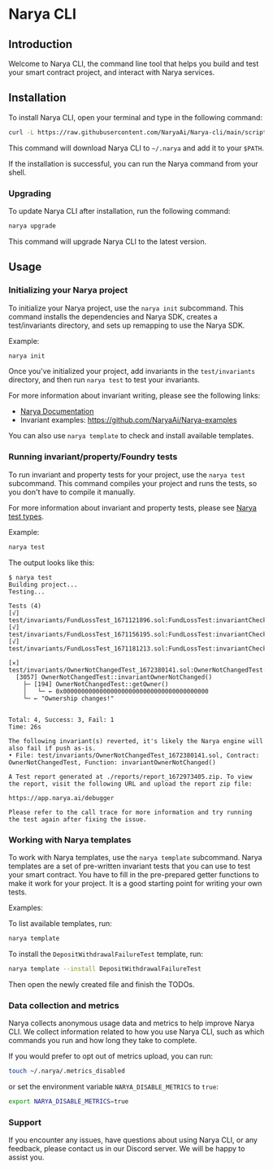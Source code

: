 # Narya CLI

## Introduction

Welcome to Narya CLI, the command line tool that helps you build and test your smart contract project,
and interact with Narya services.

## Installation

To install Narya CLI, open your terminal and type in the following command:

```bash
curl -L https://raw.githubusercontent.com/NaryaAi/Narya-cli/main/script/install | bash
```

This command will download Narya CLI to `~/.narya` and add it to your `$PATH`.

If the installation is successful, you can run the Narya command from your shell.

### Upgrading

To update Narya CLI after installation, run the following command:

```bash
narya upgrade
```

This command will upgrade Narya CLI to the latest version.

## Usage

### Initializing your Narya project

To initialize your Narya project, use the `narya init` subcommand.
This command installs the dependencies and Narya SDK, creates a test/invariants directory,
and sets up remapping to use the Narya SDK.

Example:

```bash
narya init
```

Once you've initialized your project, add invariants in the `test/invariants` directory,
and then run `narya test` to test your invariants.

For more information about invariant writing, please see the following links:

* [Narya Documentation](https://docs.narya.ai)
* Invariant examples: https://github.com/NaryaAi/Narya-examples

You can also use `narya template` to check and install available templates.

### Running invariant/property/Foundry tests

To run invariant and property tests for your project, use the `narya test` subcommand.
This command compiles your project and runs the tests, so you don't have to compile it manually.

For more information about invariant and property tests, please see
[Narya test types](https://docs.narya.ai/test_types).

Example:
```bash
narya test
```

The output looks like this:

```log
$ narya test
Building project...
Testing...

Tests (4)
[√] test/invariants/FundLossTest_1671121896.sol:FundLossTest:invariantCheckFund()
[√] test/invariants/FundLossTest_1671156195.sol:FundLossTest:invariantCheckFund()
[√] test/invariants/FundLossTest_1671181213.sol:FundLossTest:invariantCheckFund()

[✕] test/invariants/OwnerNotChangedTest_1672380141.sol:OwnerNotChangedTest:invariantOwnerNotChanged()
  [3057] OwnerNotChangedTest::invariantOwnerNotChanged()
    ├─ [194] OwnerNotChangedTest::getOwner()
    │   └─ ← 0x0000000000000000000000000000000000000000
    └─ ← "Ownership changes!"


Total: 4, Success: 3, Fail: 1
Time: 26s

The following invariant(s) reverted, it's likely the Narya engine will also fail if push as-is.
• File: test/invariants/OwnerNotChangedTest_1672380141.sol, Contract: OwnerNotChangedTest, Function: invariantOwnerNotChanged()

A Test report generated at ./reports/report_1672973405.zip. To view the report, visit the following URL and upload the report zip file:

https://app.narya.ai/debugger

Please refer to the call trace for more information and try running the test again after fixing the issue.
```

### Working with Narya templates

To work with Narya templates, use the `narya template` subcommand.
Narya templates are a set of pre-written invariant tests that you can use to test your smart contract.
You have to fill in the pre-prepared getter functions to make it work for your project.
It is a good starting point for writing your own tests.

Examples:

To list available templates, run:

```bash
narya template
```

To install the `DepositWithdrawalFailureTest` template, run:

```bash
narya template --install DepositWithdrawalFailureTest
```

Then open the newly created file and finish the TODOs.

### Data collection and metrics

Narya collects anonymous usage data and metrics to help improve Narya CLI.
We collect information related to how you use Narya CLI,
such as which commands you run and how long they take to complete.

If you would prefer to opt out of metrics upload, you can run:

```bash
touch ~/.narya/.metrics_disabled
```

or set the environment variable `NARYA_DISABLE_METRICS` to `true`:

```bash
export NARYA_DISABLE_METRICS=true
```


### Support

If you encounter any issues, have questions about using Narya CLI, or any feedback,
please contact us in our Discord server. We will be happy to assist you.
